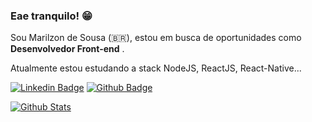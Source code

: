 ### Eae tranquilo! 😁

Sou Marilzon de Sousa (🇧🇷), estou em busca de oportunidades como **Desenvolvedor Front-end** . 

Atualmente estou estudando a stack NodeJS, ReactJS, React-Native...

[![Linkedin Badge](https://img.shields.io/badge/-LinkedIn-blue?style=flat-square&logo=Linkedin&logoColor=white&link=https://www.linkedin.com/in/marilzon)](https://www.linkedin.com/in/marilzon)
[![Github Badge](https://img.shields.io/badge/-Github-000?style=flat-square&logo=Github&logoColor=white&link=https://marilzon.github.io/maril-dev/)](https://marilzon.github.io/maril-dev/)

[![Github Stats](https://github-readme-stats.vercel.app/api?username=marilzon&hide=[%22issues%22,%22prs%22,%22contribs%22]&show_icons=true&theme=default)](https://github.com/marilzon)

